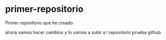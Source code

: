 # primer-repositorio
Primer repositorio que he creado

ahora vamos hacer cambios y lo vamos a subir a l repositorio
prueba github